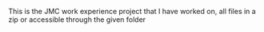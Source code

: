This is the JMC work experience project that I have worked on, all files in a zip or accessible through the given folder
